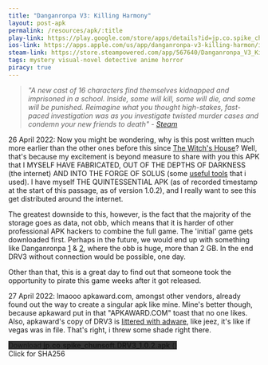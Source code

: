 ```yaml
---
title: "Danganronpa V3: Killing Harmony"
layout: post-apk
permalink: /resources/apk/:title
play-link: https://play.google.com/store/apps/details?id=jp.co.spike_chunsoft.DRV3
ios-link: https://apps.apple.com/us/app/danganronpa-v3-killing-harmon/id1559869073
steam-link: https://store.steampowered.com/app/567640/Danganronpa_V3_Killing_Harmony/
tags: mystery visual-novel detective anime horror
piracy: true
---
```


> _"A new cast of 16 characters find themselves kidnapped and imprisoned in a school. Inside, some will kill, some will die, and some will be punished. Reimagine what you thought high-stakes, fast-paced investigation was as you investigate twisted murder cases and condemn your new friends to death" - <a href="https://store.steampowered.com/app/567640/Danganronpa_V3_Killing_Harmony/" target="_blank">Steam</a>_

<span class="timestamp">26 April 2022:</span> Now you might be wondering, why is this post written much more earlier than the other ones before this since [The Witch's House](https://arifhamed.com/resources/apk/The-Witch's-House)? Well, that's because my excitement is beyond measure to share with you this APK that I MYSELF HAVE FABRICATED, OUT OF THE DEPTHS OF DARKNESS (the internet) AND INTO THE FORGE OF SOLUS (some [useful tools](https://arifhamed.com/resources/apk/tools) that i used). I have myself THE QUINTESSENTIAL APK (as of recorded timestamp at the start of this passage, as of version 1.0.2), and I really want to see this get distributed around the internet.

The greatest downside to this, however, is the fact that the majority of the storage goes as data, not obb, which means that it is harder of other professional APK hackers to combine the full game. The 'initial' game gets downloaded first. Perhaps in the future, we would end up with something like Danganronpa [1](https://arifhamed.com/resources/apk/Danganronpa-Trigger-Happy-Havoc) & [2](https://arifhamed.com/resources/apk/Danganronpa-2-Goodbye-Despair), where the obb is huge, more than 2 GB. In the end DRV3 without connection would be possible, one day.

Other than that, this is a great day to find out that someone took the opportunity to pirate this game weeks after it got released. 

<span class="timestamp">27 April 2022:</span> lmaooo apkaward.com, amongst other vendors, already found out the way to create a singular apk like mine. Mine's better though, because apkaward put in that "APKAWARD.COM" toast that no one likes. Also, apkaward's copy of DRV3 is <a href="https://www.virustotal.com/gui/file/4cc375108d8d67d56492b77b5c66edfd8920b6d1d80d8ba7293724bebd09e0cf" target="_blank">littered with adware</a>, like jeez, it's like if vegas was in file. That's right, i threw some shade right there. 

<div class="text-center">
    <a class="btn btn-dark btn-block w-100" onclick='apk("jp.co.spike_chunsoft.DRV3_1.0.2.apk")' target="_blank" style="text-decoration: none; background-color: #333;"> Download <b>jp.co.spike_chunsoft.DRV3_1.0.2.apk</b> ()</a>
</div>
<span class="text-center w-100" onclick="this.innerHTML='SHA256: ee5be897c0a11e6b30e7328877de223e39dca5074303518c6207d3dd9f893a3e'">Click for SHA256</span>
